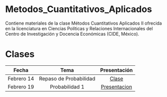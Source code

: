 # Metodos_Cuantitativos_Aplicados
Contiene materiales de la clase Métodos Cuantitativos Aplicados II ofrecida en la licenciatura en Ciencias Políticas y Relaciones Internacionales del Centro de Investigación y Docencia Económicas (CIDE, México). 

# Clases
| Fecha  | Tema                                                         | Presentación                                                                        |
| :----------:| :-------------------------------------------------------:| :------------------------------------------------------------------------------------: |
| Febrero 14 | Repaso de Probabilidad                 | [Clase](https://github.com/Sergio-Bejar/MCA_CIDE/blob/main/Presentaciones/probabilidad.pdf)|
|Febrero 19 | Probabilidad 1 | [Presentacion](https://github.com/Sergio-Bejar/MCA_CIDE/blob/main/Presentaciones/proba1.pdf) |
